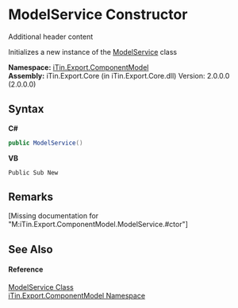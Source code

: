 # ModelService Constructor 
Additional header content 

Initializes a new instance of the <a href="T_iTin_Export_ComponentModel_ModelService">ModelService</a> class

**Namespace:**&nbsp;<a href="N_iTin_Export_ComponentModel">iTin.Export.ComponentModel</a><br />**Assembly:**&nbsp;iTin.Export.Core (in iTin.Export.Core.dll) Version: 2.0.0.0 (2.0.0.0)

## Syntax

**C#**<br />
``` C#
public ModelService()
```

**VB**<br />
``` VB
Public Sub New
```


## Remarks
\[Missing <remarks> documentation for "M:iTin.Export.ComponentModel.ModelService.#ctor"\]

## See Also


#### Reference
<a href="T_iTin_Export_ComponentModel_ModelService">ModelService Class</a><br /><a href="N_iTin_Export_ComponentModel">iTin.Export.ComponentModel Namespace</a><br />